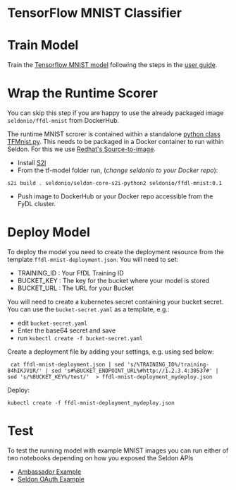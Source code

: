 # TensorFlow MNIST Classifier

# Train Model

Train the [Tensorflow MNIST model](https://github.com/IBM/FfDL/tree/master/etc/examples/tf-model) following the steps in the [user guide](https://github.com/IBM/FfDL#6-detailed-testing-instructions).

# Wrap the Runtime Scorer
You can skip this step if you are happy to use the already packaged image ```seldonio/ffdl-mnist``` from DockerHub.

The runtime MNIST scrorer is contained within a standalone [python class TFMnist.py](./tf-model/TFMnist.py). This needs to be packaged in a Docker container to run within Seldon. For this we use [Redhat's Source-to-image](https://github.com/openshift/source-to-image).

 * Install [S2I](https://github.com/openshift/source-to-image#installation)
 * From the tf-model folder run, (*change seldonio to your Docker repo*):
```
s2i build . seldonio/seldon-core-s2i-python2 seldonio/ffdl-mnist:0.1
```
 * Push image to DockerHub or your Docker repo accessible from the FyDL cluster.

# Deploy Model
To deploy the model you need to create the deployment resource from the template ```ffdl-mnist-deployment.json```. You will need to set:

 * TRAINING_ID : Your FfDL Training ID
 * BUCKET_KEY : The key for the bucket where your model is stored
 * BUCKET_URL : The URL for your Bucket

You will need to create a kubernetes secret containing your bucket secret. You can use the ```bucket-secret.yaml``` as a template, e.g.:

 * edit ```bucket-secret.yaml```
 * Enter the base64 secret and save
 * run ```kubectl create -f bucket-secret.yaml```

Create a deployment file by adding your settings, e.g. using sed below:

```
 cat ffdl-mnist-deployment.json | sed 's/%TRAINING_ID%/training-84hIKJViR/' | sed 's#%BUCKET_ENDPOINT_URL%#http://1.2.3.4:30537#' | sed 's/%BUCKET_KEY%/test/'  > ffdl-mnist-deployment_mydeploy.json
```

Deploy:
```
kubectl create -f ffdl-mnist-deployment_mydeploy.json
```

# Test

To test the running model with example MNIST images you can run either of two notebooks depending on how you exposed the Seldon APIs

 * [Ambassador Example](serving_ambassador.ipynb)
 * [Seldon OAuth Example](serving_oauth.ipynb)
 
